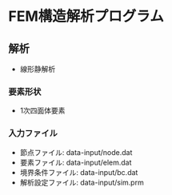 # FEM構造解析プログラム
## 解析
- 線形静解析

### 要素形状
- 1次四面体要素

### 入力ファイル
- 節点ファイル: data-input/node.dat
- 要素ファイル: data-input/elem.dat
- 境界条件ファイル: data-input/bc.dat
- 解析設定ファイル: data-input/sim.prm